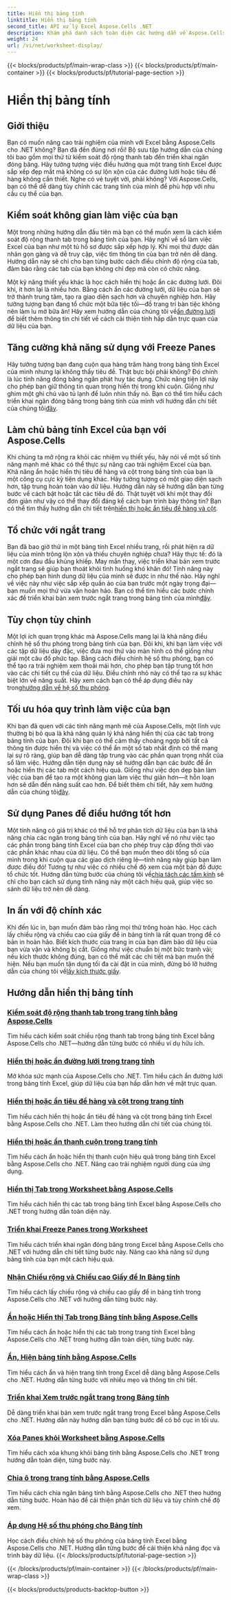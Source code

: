 ```yaml
---
title: Hiển thị bảng tính
linktitle: Hiển thị bảng tính
second_title: API xử lý Excel Aspose.Cells .NET
description: Khám phá danh sách toàn diện các hướng dẫn về Aspose.Cells cho .NET. Nâng cao kỹ năng Excel của bạn với hướng dẫn từng bước về các tính năng chính của bảng tính.
weight: 24
url: /vi/net/worksheet-display/
---
```


{{< blocks/products/pf/main-wrap-class >}}
{{< blocks/products/pf/main-container >}}
{{< blocks/products/pf/tutorial-page-section >}}

# Hiển thị bảng tính

## Giới thiệu

Bạn có muốn nâng cao trải nghiệm của mình với Excel bằng Aspose.Cells cho .NET không? Bạn đã đến đúng nơi rồi! Bộ sưu tập hướng dẫn của chúng tôi bao gồm mọi thứ từ kiểm soát độ rộng thanh tab đến triển khai ngăn đóng băng. Hãy tưởng tượng việc điều hướng qua một trang tính Excel được sắp xếp đẹp mắt mà không có sự lộn xộn của các đường lưới hoặc tiêu đề hàng không cần thiết. Nghe có vẻ tuyệt vời, phải không? Với Aspose.Cells, bạn có thể dễ dàng tùy chỉnh các trang tính của mình để phù hợp với nhu cầu cụ thể của bạn.

## Kiểm soát không gian làm việc của bạn

Một trong những hướng dẫn đầu tiên mà bạn có thể muốn xem là cách kiểm soát độ rộng thanh tab trong bảng tính của bạn. Hãy nghĩ về sổ làm việc Excel của bạn như một tủ hồ sơ được sắp xếp hợp lý. Khi mọi thứ được dán nhãn gọn gàng và dễ truy cập, việc tìm thông tin của bạn trở nên dễ dàng. Hướng dẫn này sẽ chỉ cho bạn từng bước cách điều chỉnh độ rộng của tab, đảm bảo rằng các tab của bạn không chỉ đẹp mà còn có chức năng. 

 Một kỹ năng thiết yếu khác là học cách hiển thị hoặc ẩn các đường lưới. Đôi khi, ít hơn lại là nhiều hơn. Bằng cách ẩn các đường lưới, dữ liệu của bạn sẽ trở thành trung tâm, tạo ra giao diện sạch hơn và chuyên nghiệp hơn. Hãy tưởng tượng bạn đang tổ chức một bữa tiệc tối—đồ trang trí bàn tiệc không nên làm lu mờ bữa ăn! Hãy xem hướng dẫn của chúng tôi về[ẩn đường lưới](./display-hide-gridlines/) để biết thêm thông tin chi tiết về cách cải thiện tính hấp dẫn trực quan của dữ liệu của bạn.

## Tăng cường khả năng sử dụng với Freeze Panes

Hãy tưởng tượng bạn đang cuộn qua hàng trăm hàng trong bảng tính Excel của mình nhưng lại không thấy tiêu đề. Thật bực bội phải không? Đó chính là lúc tính năng đóng băng ngăn phát huy tác dụng. Chức năng tiện lợi này cho phép bạn giữ thông tin quan trọng hiển thị trong khi cuộn. Giống như ghim một ghi chú vào tủ lạnh để luôn nhìn thấy nó. Bạn có thể tìm hiểu cách triển khai ngăn đóng băng trong bảng tính của mình với hướng dẫn chi tiết của chúng tôi[đây](./implement-freeze-panes/).

## Làm chủ bảng tính Excel của bạn với Aspose.Cells

 Khi chúng ta mở rộng ra khỏi các nhiệm vụ thiết yếu, hãy nói về một số tính năng mạnh mẽ khác có thể thực sự nâng cao trải nghiệm Excel của bạn. Khả năng ẩn hoặc hiển thị tiêu đề hàng và cột trong bảng tính của bạn là một công cụ cực kỳ tiện dụng khác. Hãy tưởng tượng có một giao diện sạch hơn, tập trung hoàn toàn vào dữ liệu. Hướng dẫn này sẽ hướng dẫn bạn từng bước về cách bật hoặc tắt các tiêu đề đó. Thật tuyệt vời khi một thay đổi đơn giản như vậy có thể thay đổi đáng kể cách bạn trình bày thông tin? Bạn có thể tìm thấy hướng dẫn chi tiết trên[hiển thị hoặc ẩn tiêu đề hàng và cột](./display-hide-row-column-headers/).

## Tổ chức với ngắt trang

 Bạn đã bao giờ thử in một bảng tính Excel nhiều trang, rồi phát hiện ra dữ liệu của mình trông lộn xộn và thiếu chuyên nghiệp chưa? Hãy thực tế: đó là một cơn đau đầu khủng khiếp. May mắn thay, việc triển khai bản xem trước ngắt trang sẽ giúp bạn thoát khỏi tình huống khó khăn đó! Tính năng này cho phép bạn hình dung dữ liệu của mình sẽ được in như thế nào. Hãy nghĩ về việc này như việc sắp xếp quần áo của bạn trước một ngày trọng đại—bạn muốn mọi thứ vừa vặn hoàn hảo. Bạn có thể tìm hiểu các bước chính xác để triển khai bản xem trước ngắt trang trong bảng tính của mình[đây](./implement-page-break-preview/).

## Tùy chọn tùy chỉnh

Một lợi ích quan trọng khác mà Aspose.Cells mang lại là khả năng điều chỉnh hệ số thu phóng trong bảng tính của bạn. Đôi khi, khi bạn làm việc với các tập dữ liệu dày đặc, việc đưa mọi thứ vào màn hình có thể giống như giải một câu đố phức tạp. Bằng cách điều chỉnh hệ số thu phóng, bạn có thể tạo ra trải nghiệm xem thoải mái hơn, cho phép bạn tập trung tốt hơn vào các chi tiết cụ thể của dữ liệu. Điều chỉnh nhỏ này có thể tạo ra sự khác biệt lớn về năng suất. Hãy xem cách bạn có thể áp dụng điều này trong[hướng dẫn về hệ số thu phóng](./apply-zoom-factor/).

## Tối ưu hóa quy trình làm việc của bạn

Khi bạn đã quen với các tính năng mạnh mẽ của Aspose.Cells, một lĩnh vực thường bị bỏ qua là khả năng quản lý khả năng hiển thị của các tab trong bảng tính của bạn. Đôi khi bạn có thể cảm thấy choáng ngợp bởi tất cả thông tin được hiển thị và việc có thể ẩn một số tab nhất định có thể mang lại sự rõ ràng, giúp bạn dễ dàng tập trung vào các phần quan trọng nhất của sổ làm việc. Hướng dẫn tiện dụng này sẽ hướng dẫn bạn các bước để ẩn hoặc hiển thị các tab một cách hiệu quả. Giống như việc dọn dẹp bàn làm việc của bạn để tạo ra một không gian làm việc thư giãn hơn—ít hỗn loạn hơn sẽ dẫn đến năng suất cao hơn. Để biết thêm chi tiết, hãy xem hướng dẫn của chúng tôi[đây](./hide-or-show-tabs/).

## Sử dụng Panes để điều hướng tốt hơn

Một tính năng có giá trị khác có thể hỗ trợ phân tích dữ liệu của bạn là khả năng chia các ngăn trong bảng tính của bạn. Hãy nghĩ về nó như việc tạo các phần trong bảng tính Excel của bạn cho phép truy cập đồng thời vào các phần khác nhau của dữ liệu. Có thể bạn muốn theo dõi tổng số của mình trong khi cuộn qua các giao dịch riêng lẻ—tính năng này giúp bạn làm được điều đó! Tương tự như việc có nhiều chế độ xem của một bản đồ được tổ chức tốt. Hướng dẫn từng bước của chúng tôi về[chia tách các tấm kính](./split-panes/) sẽ chỉ cho bạn cách sử dụng tính năng này một cách hiệu quả, giúp việc so sánh dữ liệu trở nên dễ dàng.

## In ấn với độ chính xác

Khi đến lúc in, bạn muốn đảm bảo rằng mọi thứ trông hoàn hảo. Học cách lấy chiều rộng và chiều cao của giấy để in bảng tính là rất quan trọng để có bản in hoàn hảo. Biết kích thước của trang in của bạn đảm bảo dữ liệu của bạn vừa vặn và không bị cắt. Giống như việc chuẩn bị một bức tranh vải; nếu kích thước không đúng, bạn có thể mất các chi tiết mà bạn muốn thể hiện. Nếu bạn muốn tận dụng tối đa cài đặt in của mình, đừng bỏ lỡ hướng dẫn của chúng tôi về[lấy kích thước giấy](./get-paper-width-height/).

## Hướng dẫn hiển thị bảng tính
### [Kiểm soát độ rộng thanh tab trong trang tính bằng Aspose.Cells](./control-tab-bar-width/)
Tìm hiểu cách kiểm soát chiều rộng thanh tab trong bảng tính Excel bằng Aspose.Cells cho .NET—hướng dẫn từng bước có nhiều ví dụ hữu ích.
### [Hiển thị hoặc ẩn đường lưới trong trang tính](./display-hide-gridlines/)
Mở khóa sức mạnh của Aspose.Cells cho .NET. Tìm hiểu cách ẩn đường lưới trong bảng tính Excel, giúp dữ liệu của bạn hấp dẫn hơn về mặt trực quan.
### [Hiển thị hoặc ẩn tiêu đề hàng và cột trong trang tính](./display-hide-row-column-headers/)
Tìm hiểu cách hiển thị hoặc ẩn tiêu đề hàng và cột trong bảng tính Excel bằng Aspose.Cells cho .NET. Làm theo hướng dẫn chi tiết của chúng tôi.
### [Hiển thị hoặc ẩn thanh cuộn trong trang tính](./display-hide-scroll-bars/)
Tìm hiểu cách ẩn hoặc hiển thị thanh cuộn hiệu quả trong bảng tính Excel bằng Aspose.Cells cho .NET. Nâng cao trải nghiệm người dùng của ứng dụng.
### [Hiển thị Tab trong Worksheet bằng Aspose.Cells](./display-tab/)
Tìm hiểu cách hiển thị các tab trong bảng tính Excel bằng Aspose.Cells cho .NET trong hướng dẫn toàn diện này.
### [Triển khai Freeze Panes trong Worksheet](./implement-freeze-panes/)
Tìm hiểu cách triển khai ngăn đóng băng trong Excel bằng Aspose.Cells cho .NET với hướng dẫn chi tiết từng bước này. Nâng cao khả năng sử dụng bảng tính của bạn một cách hiệu quả.
### [Nhận Chiều rộng và Chiều cao Giấy để In Bảng tính](./get-paper-width-height/)
Tìm hiểu cách lấy chiều rộng và chiều cao giấy để in bảng tính trong Aspose.Cells cho .NET với hướng dẫn từng bước này.
### [Ẩn hoặc Hiển thị Tab trong Bảng tính bằng Aspose.Cells](./hide-or-show-tabs/)
Tìm hiểu cách ẩn hoặc hiển thị các tab trong trang tính Excel bằng Aspose.Cells cho .NET trong hướng dẫn toàn diện, từng bước này.
### [Ẩn, Hiện bảng tính bằng Aspose.Cells](./hide-unhide-worksheet/)
Tìm hiểu cách ẩn và hiện trang tính trong Excel dễ dàng bằng Aspose.Cells cho .NET. Hướng dẫn từng bước với nhiều mẹo và thông tin chi tiết.
### [Triển khai Xem trước ngắt trang trong Bảng tính](./implement-page-break-preview/)
Dễ dàng triển khai bản xem trước ngắt trang trong Excel bằng Aspose.Cells cho .NET. Hướng dẫn này hướng dẫn bạn từng bước để có bố cục in tối ưu.
### [Xóa Panes khỏi Worksheet bằng Aspose.Cells](./remove-panes/)
Tìm hiểu cách xóa khung khỏi bảng tính bằng Aspose.Cells cho .NET trong hướng dẫn toàn diện, từng bước này.
### [Chia ô trong trang tính bằng Aspose.Cells](./split-panes/)
Tìm hiểu cách chia ngăn bảng tính bằng Aspose.Cells cho .NET theo hướng dẫn từng bước. Hoàn hảo để cải thiện phân tích dữ liệu và tùy chỉnh chế độ xem.
### [Áp dụng Hệ số thu phóng cho Bảng tính](./apply-zoom-factor/)
Học cách điều chỉnh hệ số thu phóng của bảng tính Excel bằng Aspose.Cells cho .NET. Hướng dẫn từng bước để cải thiện khả năng đọc và trình bày dữ liệu.
{{< /blocks/products/pf/tutorial-page-section >}}

{{< /blocks/products/pf/main-container >}}
{{< /blocks/products/pf/main-wrap-class >}}

{{< blocks/products/products-backtop-button >}}
